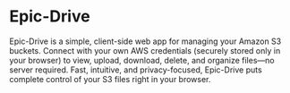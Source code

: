 # Epic-Drive
Epic-Drive is a simple, client-side web app for managing your Amazon S3 buckets. Connect with your own AWS credentials (securely stored only in your browser) to view, upload, download, delete, and organize files—no server required. Fast, intuitive, and privacy-focused, Epic-Drive puts complete control of your S3 files right in your browser.

